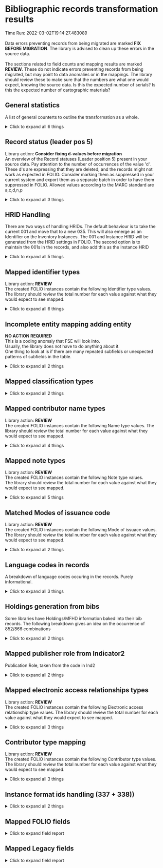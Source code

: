 # Bibliographic records transformation results   
Time Run: 2022-03-02T19:14:27.483089   
<br/>Data errors preventing records from being migrated are marked **FIX BEFORE MIGRATION**. The library is advised to clean up these errors in the source data.<br/><br/> The sections related to field counts and mapping results are marked **REVIEW**. These do not indicate errors preventing records from being migrated, but may point to data anomalies or in the mappings. The library should review these to make sure that the numbers are what one would expect, knowing the source data. Is this the expected number of serials? Is this the expected number of cartographic materials?
   
## General statistics    
A list of general counterts to outline the transformation as a whole.    
<details><summary>Click to expand all 6 things</summary>     
   
Measure | Count   
--- | ---:   
Lines written to identifier map | 12   
Records in file before parsing | 12   
Records successfully parsed from MARC21 | 12   
Records successfully transformed into FOLIO objects | 12   
Total number of Tags processed | 403   
</details>   
   
## Record status (leader pos 5)    
Library action: **Consider fixing d-values before migration**<br/>An overview of the Record statuses (Leader position 5) present in your source data.    Pay attention to the number of occurrences of the value 'd'. These d's are expressing that they are deleted, and the records might not work as expected in FOLIO. Consider marking them as suppressed in your current system and export them as a separate batch in order to have them suppressed in FOLIO. Allowed values according to the MARC standard are a,c,d,n,p    
<details><summary>Click to expand all 3 things</summary>     
   
Measure | Count   
--- | ---:   
c | 2   
n | 10   
</details>   
   
## HRID Handling    
There are two ways of handling HRIDs. The default behaviour is to take the current 001 and move that to a new 035. This will also emerge as an Identifier on the Inventory Instances. The 001 and Instance HRID will be generated from the HRID settings in FOLIO. The second option is to maintain the 001s in the records, and also add this as the Instance HRID    
<details><summary>Click to expand all 5 things</summary>     
   
Measure | Count   
--- | ---:   
Added 035 from 001 | 12   
Created HRID using default settings | 12   
Values in 003: SE-LIBR | 2   
Values in 003: SwePub | 10   
</details>   
   
## Mapped identifier types    
Library action: **REVIEW** <br/>The created FOLIO instances contain the following Identifier type values. The library should review the total number for each value against what they would expect to see mapped.    
<details><summary>Click to expand all 6 things</summary>     
   
Measure | Count   
--- | ---:   
020 -> ISBN | 2   
024 -> ISMN | 19   
024 -> Other Standard Identifier | 19   
024 -> UPC | 19   
035 -> System Control Number | 13   
</details>   
   
## Incomplete entity mapping adding entity    
**NO ACTION REQUIRED** <br/>This is a coding anomaly that FSE will look into.  <br/>Usually, the library does not have to do anything about it.<br/> One thing to look at is if there are many repeated subfields or unexpected patterns of subfields in the table.    
<details><summary>Click to expand all 2 things</summary>     
   
Measure | Count   
--- | ---:   
020 a:has_value ->>-->> identifiers identifierTypeId:'False' - value:'False'   | 2   
</details>   
   
## Mapped classification types    
    
<details><summary>Click to expand all 2 things</summary>     
   
Measure | Count   
--- | ---:   
Dewey | 1   
</details>   
   
## Mapped contributor name types    
Library action: **REVIEW** <br/>The created FOLIO instances contain the following Name type values. The library should review the total number for each value against what they would expect to see mapped.    
<details><summary>Click to expand all 4 things</summary>     
   
Measure | Count   
--- | ---:   
100 -> Personal name | 12   
700 -> Personal name | 42   
710 -> Corporate name | 10   
</details>   
   
## Mapped note types    
Library action: **REVIEW** <br/>The created FOLIO instances contain the following Note type values.  <br/>The library should review the total number for each value against what they would expect to see mapped.    
<details><summary>Click to expand all 5 things</summary>     
   
Measure | Count   
--- | ---:   
500 (General note) -> General note | 12   
502 (Dissertation note) -> Dissertation note | 1   
520 (Summary) -> Summary | 9   
546 (Language note) -> Language note | 1   
</details>   
   
## Matched Modes of issuance code    
Library action: **REVIEW** <br/>The created FOLIO instances contain the following Mode of issuace values. The library should review the total number for each value against what they would expect to see mapped.    
<details><summary>Click to expand all 2 things</summary>     
   
Measure | Count   
--- | ---:   
single unit -- 9d18a02f-5897-4c31-9106-c9abb5c7ae8b | 12   
</details>   
   
## Language codes in records    
A breakdown of language codes occuring in the records. Purely informational.    
<details><summary>Click to expand all 3 things</summary>     
   
Measure | Count   
--- | ---:   
eng | 12   
swe | 1   
</details>   
   
## Holdings generation from bibs    
Some libraries have Holdings/MFHD information baked into their bib records. The following breakdown gives an idea on the occurrence of 852/866 combinations    
<details><summary>Click to expand all 2 things</summary>     
   
Measure | Count   
--- | ---:   
Records with both 852s and at least one 86X | 2   
</details>   
   
## Mapped publisher role from Indicator2    
Publication Role, taken from the code in Ind2    
<details><summary>Click to expand all 2 things</summary>     
   
Measure | Count   
--- | ---:   
264 ind2 1->Publication | 10   
</details>   
   
## Mapped electronic access relationships types    
Library action: **REVIEW** <br/>The created FOLIO instances contain the following Electronic access relationship type values. The library should review the total number for each value against what they would expect to see mapped.    
<details><summary>Click to expand all 3 things</summary>     
   
Measure | Count   
--- | ---:   
No information provided | 20   
Related resource | 1   
</details>   
   
## Contributor type mapping    
Library action: **REVIEW** <br/>The created FOLIO instances contain the following Contributor type values. The library should review the total number for each value against what they would expect to see mapped.    
<details><summary>Click to expand all 3 things</summary>     
   
Measure | Count   
--- | ---:   
Contributor type code Author found for $4 "aut" (aut)) | 52   
Contributor type code Originator found for $4 "org" (org)) | 10   
</details>   
   
## Instance format ids handling (337 + 338))    
    
<details><summary>Click to expand all 2 things</summary>     
   
Measure | Count   
--- | ---:   
338$b is missing. Will try parse from 337$a and 338$b | 10   
</details>   

## Mapped FOLIO fields
<details><summary>Click to expand field report</summary>     

FOLIO Field | Mapped | Unmapped  
--- | --- | ---:  
_version | 0 (0%) | 12  
administrativeNotes | 0 (0%) | 12  
alternativeTitles | 0 (0%) | 12  
catalogedDate | 0 (0%) | 12  
classifications | 0 (0%) | 12  
classifications.classificationNumber | 1 (8%) | 11  
classifications.classificationTypeId | 1 (8%) | 11  
contributors.contributorNameTypeId | 64 (533%) | 0  
contributors.contributorTypeId | 64 (533%) | 0  
contributors.contributorTypeText | 64 (533%) | 0  
contributors.name | 64 (533%) | 0  
contributors.primary | 12 (100%) | 0  
editions | 0 (0%) | 12  
electronicAccess | 0 (0%) | 12  
electronicAccess.linkText | 11 (92%) | 1  
electronicAccess.relationshipId | 21 (175%) | 0  
electronicAccess.uri | 21 (175%) | 0  
holdingsRecords2 | 0 (0%) | 12  
hrid | 12 (100%) | 0  
id | 12 (100%) | 0  
identifiers.identifierTypeId | 72 (600%) | 0  
identifiers.value | 72 (600%) | 0  
indexTitle | 12 (100%) | 0  
instanceFormats | 0 (0%) | 12  
instanceTypeId | 12 (100%) | 0  
matchKey | 0 (0%) | 12  
metadata.createdByUserId | 12 (100%) | 0  
metadata.createdDate | 12 (100%) | 0  
metadata.updatedByUserId | 12 (100%) | 0  
metadata.updatedDate | 12 (100%) | 0  
modeOfIssuanceId | 12 (100%) | 0  
natureOfContentTermIds | 0 (0%) | 12  
notes.instanceNoteTypeId | 23 (192%) | 0  
notes.note | 23 (192%) | 0  
physicalDescriptions | 0 (0%) | 12  
previouslyHeld | 0 (0%) | 12  
publication | 0 (0%) | 12  
publication.dateOfPublication | 11 (92%) | 1  
publication.place | 2 (17%) | 10  
publication.publisher | 7 (58%) | 5  
publication.role | 10 (83%) | 2  
publicationFrequency | 0 (0%) | 12  
publicationPeriod | 0 (0%) | 12  
publicationRange | 0 (0%) | 12  
series | 0 (0%) | 12  
source | 12 (100%) | 0  
sourceRecordFormat | 0 (0%) | 12  
statisticalCodeIds | 0 (0%) | 12  
statusId | 0 (0%) | 12  
statusUpdatedDate | 0 (0%) | 12  
subjects | 0 (0%) | 12  
tags | 0 (0%) | 12  
title | 12 (100%) | 0  
</details>   

## Mapped Legacy fields
<details><summary>Click to expand field report</summary>     

Legacy Field | Present | Mapped | Unmapped  
--- | --- | --- | ---:  
001 | 12 (100.0%) | 12 (100%) | 0  
003 | 12 (100.0%) | 0 (0%) | 12  
005 | 2 (16.7%) | 0 (0%) | 2  
008 | 12 (100.0%) | 12 (100%) | 0  
020 | 2 (16.7%) | 2 (17%) | 0  
024 | 19 (158.3%) | 19 (158%) | 0  
035 | 14 (116.7%) | 14 (117%) | 0  
040 | 12 (100.0%) | 0 (0%) | 12  
041 | 12 (100.0%) | 12 (100%) | 0  
042 | 12 (100.0%) | 0 (0%) | 12  
072 | 20 (166.7%) | 0 (0%) | 20  
082 | 1 (8.3%) | 1 (8%) | 0  
084 | 4 (33.3%) | 0 (0%) | 4  
100 | 12 (100.0%) | 12 (100%) | 0  
245 | 12 (100.0%) | 12 (100%) | 0  
260 | 1 (8.3%) | 1 (8%) | 0  
264 | 10 (83.3%) | 10 (83%) | 0  
300 | 2 (16.7%) | 2 (17%) | 0  
338 | 10 (83.3%) | 10 (83%) | 0  
440 | 2 (16.7%) | 0 (0%) | 2  
490 | 1 (8.3%) | 0 (0%) | 1  
500 | 12 (100.0%) | 12 (100%) | 0  
502 | 1 (8.3%) | 1 (8%) | 0  
520 | 9 (75.0%) | 9 (75%) | 0  
546 | 1 (8.3%) | 1 (8%) | 0  
599 | 1 (8.3%) | 0 (0%) | 1  
650 | 30 (250.0%) | 30 (250%) | 0  
653 | 53 (441.7%) | 0 (0%) | 53  
700 | 42 (350.0%) | 42 (350%) | 0  
710 | 10 (83.3%) | 10 (83%) | 0  
773 | 9 (75.0%) | 0 (0%) | 9  
830 | 1 (8.3%) | 1 (8%) | 0  
841 | 11 (91.7%) | 0 (0%) | 11  
852 | 12 (100.0%) | 0 (0%) | 12  
856 | 21 (175.0%) | 21 (175%) | 0  
887 | 4 (33.3%) | 0 (0%) | 4  
900 | 1 (8.3%) | 0 (0%) | 1  
976 | 1 (8.3%) | 0 (0%) | 1  
</details>   
